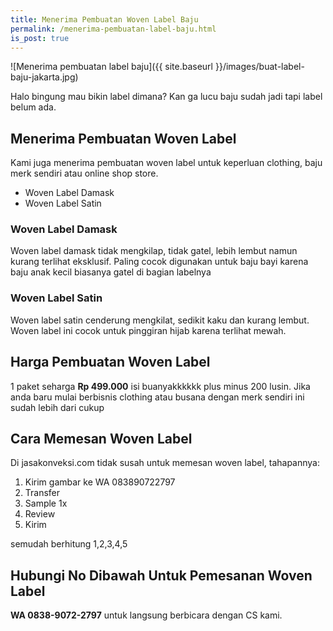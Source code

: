 ```yaml
---
title: Menerima Pembuatan Woven Label Baju
permalink: /menerima-pembuatan-label-baju.html
is_post: true
---
```

![Menerima pembuatan label baju]({{ site.baseurl }}/images/buat-label-baju-jakarta.jpg)

Halo bingung mau bikin label dimana? Kan ga lucu baju sudah jadi tapi label belum ada.

## Menerima Pembuatan Woven Label
Kami juga menerima pembuatan woven label untuk keperluan clothing, baju merk sendiri atau online shop store.
- Woven Label Damask
- Woven Label Satin

### Woven Label Damask
Woven label damask tidak mengkilap, tidak gatel, lebih lembut namun kurang terlihat eksklusif. Paling cocok digunakan untuk baju bayi karena baju anak kecil biasanya gatel di bagian labelnya

### Woven Label Satin
Woven label satin cenderung mengkilat, sedikit kaku dan kurang lembut. Woven label ini cocok untuk pinggiran hijab karena terlihat mewah.

## Harga Pembuatan Woven Label
1 paket seharga **Rp 499.000** isi buanyakkkkkk plus minus 200 lusin. Jika anda baru mulai berbisnis clothing atau busana dengan merk sendiri ini sudah lebih dari cukup

## Cara Memesan Woven Label
Di jasakonveksi.com tidak susah untuk memesan woven label, tahapannya:
1. Kirim gambar ke WA 083890722797
2. Transfer
3. Sample 1x
4. Review
5. Kirim

semudah berhitung 1,2,3,4,5

## Hubungi No Dibawah Untuk Pemesanan Woven Label
**WA 0838-9072-2797** untuk langsung berbicara dengan CS kami.

